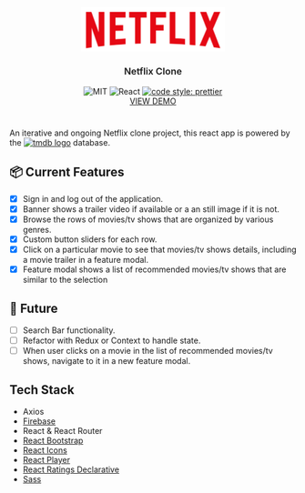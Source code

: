 <div align="center">
  <img width="50%" src="./public\images\misc\netflix_desktop_logo.png" alt="netflix logo"/>
  <h3 style="font-weight:600">Netflix Clone</h3>


![MIT](https://img.shields.io/packagist/l/doctrine/orm.svg)
![React](https://img.shields.io/badge/react-v18.1.0-red.svg)
[![code style: prettier](https://img.shields.io/badge/code_style-prettier-ff69b4.svg?style=flat-square)](https://github.com/prettier/prettier)
</br>
<a href="https://flickfinder-jadeli1720.vercel.app/" target="_blank">VIEW DEMO</a>


</div>

#

<p>An iterative and ongoing Netflix clone project, this react app is powered by the  <a href="https://www.themoviedb.org/?language=en-US" target="_blank"><img className='tmdbLogo' src="https://www.themoviedb.org/assets/2/v4/logos/v2/blue_short-8e7b30f73a4020692ccca9c88bafe5dcb6f8a62a4c6bc55cd9ba82bb2cd95f6c.svg" alt="tmdb logo" width="80px" /></a> database.</p>

## :package: Current Features

- [x] Sign in and log out of the application.
- [x] Banner shows a trailer video if available or a an still image if it is not.
- [x] Browse the rows of movies/tv shows that are organized by various genres.
- [x] Custom button sliders for each row.
- [x] Click on a particular movie to see that movies/tv shows details, including a movie trailer in a feature modal.
- [x] Feature modal shows a list of recommended movies/tv shows that are similar to the selection

## :crystal_ball: Future

- [ ] Search Bar functionality.
- [ ] Refactor with Redux or Context to handle state.
- [ ] When user clicks on a movie in the list of recommended movies/tv shows, navigate to it in a new feature modal.

## Tech Stack

- Axios
- [Firebase](https://firebase.google.com)
- React & React Router
- [React Bootstrap](https://react-bootstrap.github.io/)
- [React Icons](https://react-icons.github.io/react-icons/)
- [React Player](https://www.npmjs.com/package/react-player)
- [React Ratings Declarative](https://www.npmjs.com/package/react-ratings-declarative)
- [Sass](https://sass-lang.com/)
